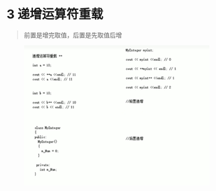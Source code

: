 # 3 递增运算符重载

> 前置是增完取值，后置是先取值后增

<figure><img src="../../../.gitbook/assets/image (10).png" alt=""><figcaption></figcaption></figure>
